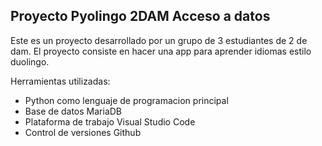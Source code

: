 ## Proyecto Pyolingo 2DAM Acceso a datos
Este es un proyecto desarrollado por un grupo de 3 estudiantes de 2 de dam. El proyecto consiste en hacer una app para aprender idiomas estilo duolingo.

Herramientas utilizadas:
- Python como lenguaje de programacion principal
- Base de datos MariaDB
- Plataforma de trabajo Visual Studio Code
- Control de versiones Github
